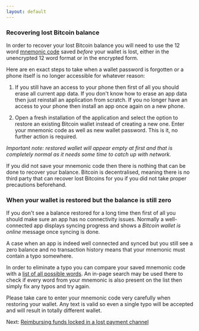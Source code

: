 ```yaml
---
layout: default
---
```


### [](#recovering-lost-bitcoin-balance)Recovering lost Bitcoin balance

In order to recover your lost Bitcoin balance you will need to use the 12 word [mnemonic code](setting-up-bitcoin-wallet.html#mnemonic-code) saved *before* your wallet is lost, either in the unencrypted 12 word format or in the encrypted form.

Here are en exact steps to take when a wallet password is forgotten or a phone itself is no longer accessible for whatever reason:

1. If you still have an access to your phone then first of all you should erase all current app data. If you don't know how to erase an app data then just reinstall an application from scratch. If you no longer have an access to your phone then install an app once again on a new phone.

2. Open a fresh installation of the application and select the option to restore an existing Bitcoin wallet instead of creating a new one. Enter your mnemonic code as well as new wallet password. This is it, no further action is required.

*Important note: restored wallet will appear empty at first and that is completely normal as it needs some time to catch up with network.*

If you did not save your mnemonic code then there is nothing that can be done to recover your balance. Bitcoin is decentralised, meaning there is no third party that can recover lost Bitcoins for you if you did not take proper precautions beforehand.

### When your wallet is restored but the balance is still zero

If you don't see a balance restored for a long time then first of all you should make sure an app has no connectivity issues. Normally a well-connected app displays syncing progress and shows a *Bitcoin wallet is online* message once syncing is done.

A case when an app is indeed well connected and synced but you still see a zero balance and no transaction history means that your mnemonic must contain a typo somewhere.

In order to eliminate a typo you can compare your saved mnemonic code with a [list of all possible words](english-bip32.json). An in-page search may be used there to check if every word from your mnemonic is also present on the list then simply fix any typos and try again.

Please take care to enter your mnemonic code very carefully when restoring your wallet. Any text is valid so even a single typo will be accepted and will result in totally different wallet.

Next: [Reimbursing funds locked in a lost payment channel](http://lightning-wallet.com/reimbursing-funds-locked-in-a-lost-payment-channel.html#reimbursing-funds-locked-in-a-lost-payment-channel)
